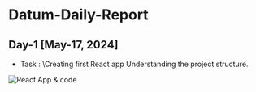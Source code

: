 # Datum-Daily-Report
## Day-1 [May-17, 2024]
* Task : \Creating first React app Understanding the project structure.
  
![React App & code](https://github.com/AnanDEswaran18/Datum-Daily-Report/assets/100366969/cb466e59-7fb9-4490-895f-cdd4a38dae58)

